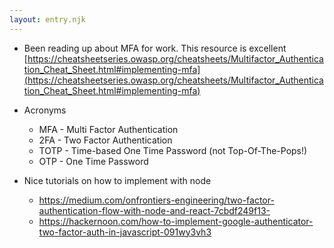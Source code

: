 ```yaml
---
layout: entry.njk
---
```


- Been reading up about MFA for work. This resource is excellent [https://cheatsheetseries.owasp.org/cheatsheets/Multifactor_Authentication_Cheat_Sheet.html#implementing-mfa](https://cheatsheetseries.owasp.org/cheatsheets/Multifactor_Authentication_Cheat_Sheet.html#implementing-mfa) 
- Acronyms
   - MFA - Multi Factor Authentication
   - 2FA - Two Factor Authentication
   - TOTP  - Time-based One Time Password (not Top-Of-The-Pops!)
   - OTP - One Time Password 
  
 - Nice tutorials on how to implement with node 
      -  https://medium.com/onfrontiers-engineering/two-factor-authentication-flow-with-node-and-react-7cbdf249f13-  
      -  https://hackernoon.com/how-to-implement-google-authenticator-two-factor-auth-in-javascript-091wy3vh3
